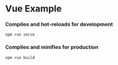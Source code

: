 # Vue Example

### Compiles and hot-reloads for development

```
npm run serve
```

### Compiles and minifies for production

```
npm run build
```
